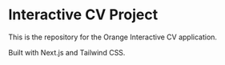 # Interactive CV Project

This is the repository for the Orange Interactive CV application.

Built with Next.js and Tailwind CSS. 